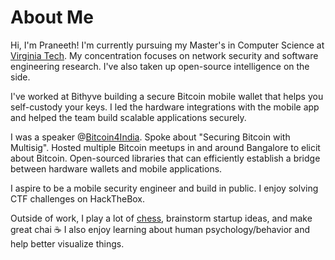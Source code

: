 # About Me

Hi, I'm Praneeth! I'm currently pursuing my Master's in Computer Science at [Virginia Tech](https://vt.edu/). My concentration focuses on network security and software engineering research. I've also taken up open-source intelligence on the side.

I've worked at Bithyve building a secure Bitcoin mobile wallet that helps you self-custody your keys. I led the hardware integrations with the mobile app and helped the team build scalable applications securely. 

I was a speaker @[Bitcoin4India](https://bitcoin4india.org/). Spoke about "Securing Bitcoin with Multisig".
Hosted multiple Bitcoin meetups in and around Bangalore to elicit about Bitcoin.
Open-sourced libraries that can efficiently establish a bridge between hardware wallets and mobile applications.

I aspire to be a mobile security engineer and build in public. I enjoy solving CTF challenges on HackTheBox.

Outside of work, I play a lot of [chess](https://www.chess.com/member/crushedhammock), brainstorm startup ideas, and make great chai ☕️ I also enjoy learning about human psychology/behavior and help better visualize things.
